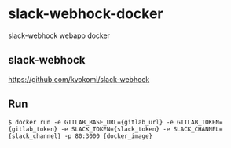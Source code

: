 slack-webhock-docker
====================

slack-webhock webapp docker

## slack-webhock

https://github.com/kyokomi/slack-webhock

## Run

```console
$ docker run -e GITLAB_BASE_URL={gitlab_url} -e GITLAB_TOKEN={gitlab_token} -e SLACK_TOKEN={slack_token} -e SLACK_CHANNEL={slack_channel} -p 80:3000 {docker_image}
```

